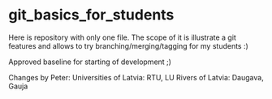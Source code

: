# git_basics_for_students
Here is repository with only one file. The scope of it is illustrate a git features and allows to try branching/merging/tagging for my students :)


Approved baseline for starting of development ;)

Changes by Peter:
	Universities of Latvia: RTU, LU
	Rivers of Latvia: Daugava, Gauja

